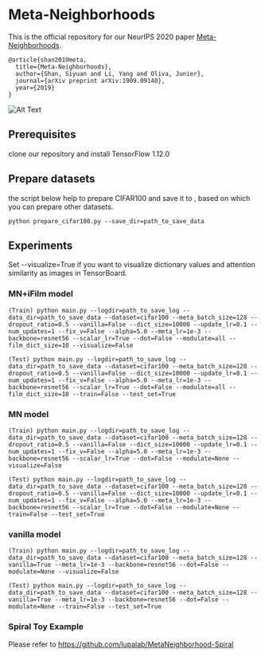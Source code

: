 # Meta-Neighborhoods

This is the official repository for our NeurIPS 2020 paper [Meta-Neighborhoods](https://arxiv.org/abs/1909.09140).
```
@article{shan2019meta,
  title={Meta-Neighborhoods},
  author={Shan, Siyuan and Li, Yang and Oliva, Junier},
  journal={arXiv preprint arXiv:1909.09140},
  year={2019}
}
```
![Alt Text](spiral.gif)

## Prerequisites
clone our repository and install TensorFlow 1.12.0

## Prepare datasets
the script below help to prepare CIFAR100 and save it to , based on which you can prepare other datasets.
```
python prepare_cifar100.py --save_dir=path_to_save_data
```

## Experiments
Set --visualize=True if you want to visualize dictionary values and attention similarity as images in TensorBoard. 
### MN+iFilm model
```
(Train) python main.py --logdir=path_to_save_log --data_dir=path_to_save_data --dataset=cifar100 --meta_batch_size=128 --dropout_ratio=0.5 --vanilla=False --dict_size=10000 --update_lr=0.1 --num_updates=1 --fix_v=False --alpha=5.0 --meta_lr=1e-3 --backbone=resnet56 --scalar_lr=True --dot=False --modulate=all --film_dict_size=10 --visualize=False

(Test) python main.py --logdir=path_to_save_log --data_dir=path_to_save_data --dataset=cifar100 --meta_batch_size=128 --dropout_ratio=0.5 --vanilla=False --dict_size=10000 --update_lr=0.1 --num_updates=1 --fix_v=False --alpha=5.0 --meta_lr=1e-3 --backbone=resnet56 --scalar_lr=True --dot=False --modulate=all --film_dict_size=10 --train=False --test_set=True
```

### MN model
```
(Train) python main.py --logdir=path_to_save_log --data_dir=path_to_save_data --dataset=cifar100 --meta_batch_size=128 --dropout_ratio=0.5 --vanilla=False --dict_size=10000 --update_lr=0.1 --num_updates=1 --fix_v=False --alpha=5.0 --meta_lr=1e-3 --backbone=resnet56 --scalar_lr=True --dot=False --modulate=None --visualize=False

(Test) python main.py --logdir=path_to_save_log --data_dir=path_to_save_data --dataset=cifar100 --meta_batch_size=128 --dropout_ratio=0.5 --vanilla=False --dict_size=10000 --update_lr=0.1 --num_updates=1 --fix_v=False --alpha=5.0 --meta_lr=1e-3 --backbone=resnet56 --scalar_lr=True --dot=False --modulate=None --train=False --test_set=True
```

### vanilla model
```
(Train) python main.py --logdir=path_to_save_log --data_dir=path_to_save_data --dataset=cifar100 --meta_batch_size=128 --vanilla=True --meta_lr=1e-3 --backbone=resnet56 --dot=False --modulate=None --visualize=False

(Test) python main.py --logdir=path_to_save_log --data_dir=path_to_save_data --dataset=cifar100 --meta_batch_size=128 --vanilla=True --meta_lr=1e-3 --backbone=resnet56 --dot=False --modulate=None --train=False --test_set=True
```
### Spiral Toy Example
Please refer to https://github.com/lupalab/MetaNeighborhood-Spiral

